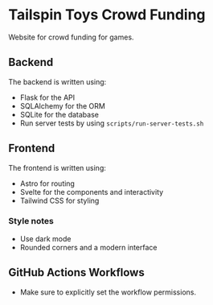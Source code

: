 # Tailspin Toys Crowd Funding

Website for crowd funding for games.

## Backend

The backend is written using:

- Flask for the API
- SQLAlchemy for the ORM
- SQLite for the database
- Run server tests by using `scripts/run-server-tests.sh`

## Frontend

The frontend is written using:

- Astro for routing
- Svelte for the components and interactivity
- Tailwind CSS for styling

### Style notes

- Use dark mode
- Rounded corners and a modern interface

## GitHub Actions Workflows

- Make sure to explicitly set the workflow permissions.
